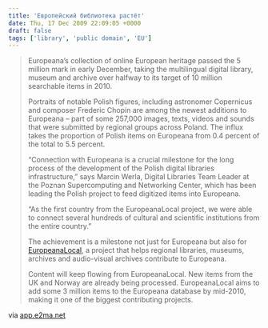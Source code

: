```yaml
---
title: 'Европейский библиотека растёт'
date: Thu, 17 Dec 2009 22:09:05 +0000
draft: false
tags: ['library', 'public domain', 'EU']
---
```


> Europeana’s collection of online European heritage passed the 5 million mark in early December, taking the multilingual digital library, museum and archive over halfway to its target of 10 million searchable items in 2010.
> 
> Portraits of notable Polish figures, including astronomer Copernicus and composer Frederic Chopin are among the newest additions to Europeana – part of some 257,000 images, texts, videos and sounds that were submitted by regional groups across Poland. The influx takes the proportion of Polish items on Europeana from 0.4 percent of the total to 5.5 percent.
> 
> “Connection with Europeana is a crucial milestone for the long process of the development of the Polish digital libraries infrastructure,” says Marcin Werla, Digital Libraries Team Leader at the Poznan Supercomputing and Networking Center, which has been leading the Polish project to feed digitized items into Europeana.
> 
> “As the first country from the EuropeanaLocal project, we were able to connect several hundreds of cultural and scientific institutions from the entire country.”
> 
> The achievement is a milestone not just for Europeana but also for [EuropeanaLocal](http://www.europeanalocal.eu/ "EuropeanaLocal"), a project that helps regional libraries, museums, archives and audio-visual archives contribute to Europeana.
> 
> Content will keep flowing from EuropeanaLocal. New items from the UK and Norway are already being processed. EuropeanaLocal aims to add some 3 million items to the Europeana database by mid-2010, making it one of the biggest contributing projects.

via [app.e2ma.net](http://app.e2ma.net/campaign/1403149.121807192bbd630ad92f0959beed2709)